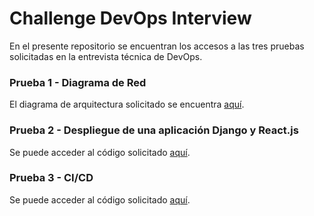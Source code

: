 # Challenge DevOps Interview
En el presente repositorio se encuentran los accesos a las tres pruebas solicitadas en la entrevista técnica de DevOps.

### Prueba 1 - Diagrama de Red
El diagrama de arquitectura solicitado se encuentra [aquí](https://hub.docker.com/repository/docker/evancauteren/nginx-moni/tags).

### Prueba 2 - Despliegue de una aplicación Django y React.js
Se puede acceder al código solicitado [aquí](https://github.com/evancauteren/moni-devops-interview-prueba-2).

### Prueba 3 - CI/CD
Se puede acceder al código solicitado [aquí](https://github.com/evancauteren/moni-devops-interview-prueba-3).